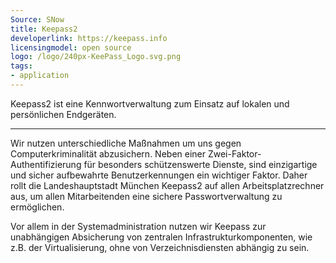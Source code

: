 ```yaml
---
Source: SNow
title: Keepass2
developerlink: https://keepass.info
licensingmodel: open source
logo: /logo/240px-KeePass_Logo.svg.png
tags:
- application
---
```

Keepass2 ist eine Kennwortverwaltung zum Einsatz auf lokalen und persönlichen Endgeräten.

---

Wir nutzen unterschiedliche Maßnahmen um uns gegen Computerkriminalität abzusichern.
Neben einer Zwei-Faktor-Authentifizierung für besonders schützenswerte Dienste, sind einzigartige und sicher aufbewahrte Benutzerkennungen ein wichtiger Faktor.
Daher rollt die Landeshauptstadt München Keepass2 auf allen Arbeitsplatzrechner aus, um allen Mitarbeitenden eine sichere Passwortverwaltung zu ermöglichen.

Vor allem in der Systemadministration nutzen wir Keepass zur unabhängigen Absicherung von zentralen Infrastrukturkomponenten, wie z.B. der Virtualisierung, ohne von Verzeichnisdiensten abhängig zu sein.

